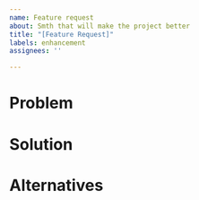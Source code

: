 ```yaml
---
name: Feature request
about: Smth that will make the project better
title: "[Feature Request]"
labels: enhancement
assignees: ''

---
```


# Problem

# Solution

# Alternatives
